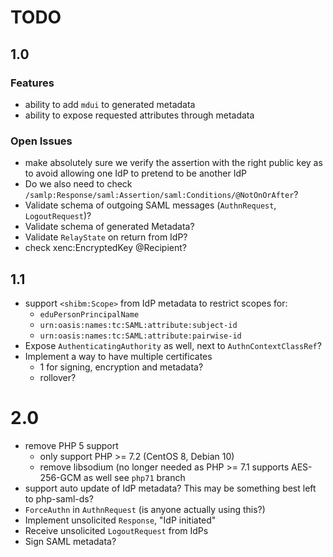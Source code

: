 # TODO
 
## 1.0

### Features

- ability to add `mdui` to generated metadata
- ability to expose requested attributes through metadata

### Open Issues

- make absolutely sure we verify the assertion with the right public key as to
  avoid allowing one IdP to pretend to be another IdP
- Do we also need to check `/samlp:Response/saml:Assertion/saml:Conditions/@NotOnOrAfter`?
- Validate schema of outgoing SAML messages (`AuthnRequest`, `LogoutRequest`)?
- Validate schema of generated Metadata?
- Validate `RelayState` on return from IdP?
- check xenc:EncryptedKey @Recipient?

## 1.1

- support `<shibm:Scope>` from IdP metadata to restrict scopes for:
  - `eduPersonPrincipalName`
  - `urn:oasis:names:tc:SAML:attribute:subject-id`
  - `urn:oasis:names:tc:SAML:attribute:pairwise-id`
- Expose `AuthenticatingAuthority` as well, next to `AuthnContextClassRef`?
- Implement a way to have multiple certificates
  - 1 for signing, encryption and metadata?
  - rollover?

# 2.0

- remove PHP 5 support
  - only support PHP >= 7.2 (CentOS 8, Debian 10)
  - remove libsodium (no longer needed as PHP >= 7.1 supports AES-256-GCM as 
    well see `php71` branch
- support auto update of IdP metadata? This may be something best left to 
  php-saml-ds?
- `ForceAuthn` in `AuthnRequest` (is anyone actually using this?)
- Implement unsolicited `Response`, "IdP initiated"
- Receive unsolicited `LogoutRequest` from IdPs
- Sign SAML metadata?
